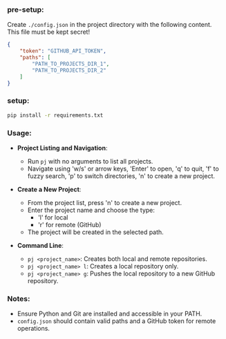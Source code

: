 ### pre-setup:
Create `./config.json` in the project directory with the following content. This file must be kept secret!
```json
{
    "token": "GITHUB_API_TOKEN",
    "paths": [
        "PATH_TO_PROJECTS_DIR_1",
        "PATH_TO_PROJECTS_DIR_2"
    ]
}
```

### setup:
```bash
pip install -r requirements.txt
```

### Usage:
- **Project Listing and Navigation**:
  - Run `pj` with no arguments to list all projects.
  - Navigate using 'w/s' or arrow keys, 'Enter' to open, 'q' to quit, 'f' to fuzzy search, 'p' to switch directories, 'n' to create a new project.

- **Create a New Project**:
  - From the project list, press 'n' to create a new project.
  - Enter the project name and choose the type:
    - 'l' for local
    - 'r' for remote (GitHub)
  - The project will be created in the selected path.

- **Command Line**:
  - `pj <project_name>`: Creates both local and remote repositories.
  - `pj <project_name> l`: Creates a local repository only.
  - `pj <project_name> g`: Pushes the local repository to a new GitHub repository.

### Notes:
- Ensure Python and Git are installed and accessible in your PATH.
- `config.json` should contain valid paths and a GitHub token for remote operations.
